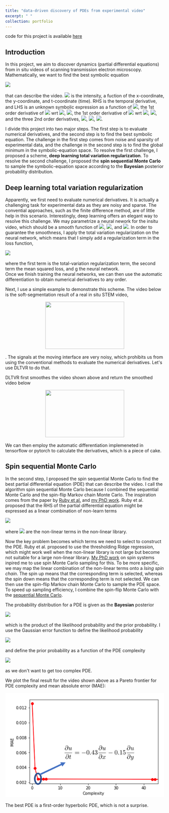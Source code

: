 ```yaml
---
title: "data-driven discovery of PDEs from experimental video"
excerpt: " "
collection: portfolio
---
```

code for this project is available [here](https://github.com/NingWang1990/machine_learning_dynamics)

## Introduction
In this project, we aim to discover dynamics (partial differential equations) from in situ videos of scanning transmission electron microscopy.
Mathematically, we want to find the best symbolic equation

<img src="https://render.githubusercontent.com/render/math?math=%5CLarge%0Au_t%20%3D%20f(u%2C%20u_x%2C%20u_y%2C%20u_%7Bxx%7D%2C%20u_%7Bxy%7D%2C%20u_%7Byy%7D)">

that can describe the video. <img src="https://render.githubusercontent.com/render/math?math=%5CLarge%0Au"> is the intensity, a fuction of the x-coordinate, the y-coordinate, and t-coordinate (time). RHS is the temporal derivative, and LHS is an unknown symbolic expression as a function of <img src="https://render.githubusercontent.com/render/math?math=%5CLarge%0Au">, the 1st order derivative of <img src="https://render.githubusercontent.com/render/math?math=%5CLarge%0Au"> wrt <img src="https://render.githubusercontent.com/render/math?math=%5CLarge%0Ax">,
<img src="https://render.githubusercontent.com/render/math?math=%5CLarge%0Au_x">, the 1st order derivative of <img src="https://render.githubusercontent.com/render/math?math=%5CLarge%0Au"> wrt <img src="https://render.githubusercontent.com/render/math?math=%5CLarge%0Ay">, <img src="https://render.githubusercontent.com/render/math?math=%5CLarge%0Au_y">, and the three 2nd order derivatives, <img src="https://render.githubusercontent.com/render/math?math=%5CLarge%0Au_%7Bxx%7D">, <img src="https://render.githubusercontent.com/render/math?math=%5CLarge%0Au_%7Bxy%7D">, <img src="https://render.githubusercontent.com/render/math?math=%5CLarge%0Au_%7Byy%7D">.

I divide this project into two major steps. The first step is to evaluate numerical derivatives, and the second step is to find the best symbolic equation. 
The challenge in the first step comes from noise and sparsity of experimental data, and the challenge in the second step is to find the global minimum in the symbolic-equation space. To resolve the first challenge, I proposed a scheme, **deep learning total variation regularization**. To resolve the second challenge, I proposed the **spin sequential Monte Carlo** to sample the symbolic-equation space according to the **Bayesian** posterior probability distribution. 

## Deep learning total variation regularization
Apparently, we first need to evaluate numerical derivatives. It is actually a challenging task for experimental data as they are noisy and sparse. The convential approaches, such as the finite difference method, are of little help in this scenario. Interestingly, deep learning offers an elegant way to resolve this challenge. We may parametrize a neural nework for the insitu video, which should be a smooth function of <img src="https://render.githubusercontent.com/render/math?math=%5CLarge%0Ax">, <img src="https://render.githubusercontent.com/render/math?math=%5CLarge%0Ay">, and <img src="https://render.githubusercontent.com/render/math?math=%5CLarge%0At">. In order to guarantee the smoothness, I apply the total variation regularization on the neural network, which means that I simply add a regularization term in the loss function,

<img src="https://render.githubusercontent.com/render/math?math=%5Clarge%0Aloss%20%3D%20R(g)%20%2B%20MSE(g%2Cu)">

where the first term is the total-variation regularization term, the second term the mean squared loss, and g the neural network.  
Once we finish training the neural networks, we can then use the automatic differentiation to obtain numerical derivatives to any order. 

Next, I use a simple example to demonstrate this scheme. 
The video below is the soft-segmentation result of a real in situ STEM video,
<p align="center">
<img src="https://media.giphy.com/media/J2V1ppHgClb3RcA3ES/giphy.gif" width="250" height="150" >
</p>.
The signals at the moving interface are very noisy, which prohibits us from using the conventional methods to evaluate the numerical derivatives. Let's use DLTVR to do that.

DLTVR first smoothes the video shown above and return the smoothed video below
<p align="center">
<img src="https://media.giphy.com/media/jrnocDRGaJ7VRJnb1w/giphy.gif" width="250" height="150" >
</p>
We can then employ the automatic differentiation implemeneted in tensorflow or pytorch to calculate the derivatives, which is a piece of cake.


## Spin sequential Monte Carlo
In the second step, I proposed the spin sequential Monte Carlo to find the best partial differential equation (PDE) that can describe the video. I call the algorithm spin sequential Monte Carlo because I combined the sequential Monte Carlo and the spin-flip Markov chain Monte Carlo. The inspiration comes from the paper by [Ruby et al.](https://advances.sciencemag.org/content/3/4/e1602614) and [my PhD work](https://hss-opus.ub.rub.de/opus4/frontdoor/deliver/index/docId/7138/file/diss.pdf). Ruby et al. proposed that the RHS of the partial differential equation might be expressed as a linear combination of non-learn terms

<img src="https://render.githubusercontent.com/render/math?math=%5CLarge%0A%5Cfrac%7B%5Cpartial%20u%7D%7B%5Cpartial%20t%7D%20%3D%20f(u%2C%20u_x%2C%20u_y%2C%20u_%7Bxx%7D%2Cu_%7Bxy%7D%2Cu_%7Byy%7D)%5Cequiv%20%5Calpha_1%20T_1%20%2B%20%20%5Calpha_2%20T_2%20%2B%20...%20%5Calpha_i%20T_i%20%2B%20...%20%5Calpha_N%20T_N%20">

where <img src="https://render.githubusercontent.com/render/math?math=T_1...T_N"> are the non-linear terms in the non-linear library.  

Now the key problem becomes which terms we need to select to construct the PDE. Ruby et al. proposed to use the thresholding Ridge regression, which might work well when the non-linear library is not large but become not suitable for a large non-linear library. [My PhD work](https://hss-opus.ub.rub.de/opus4/frontdoor/deliver/index/docId/7138/file/diss.pdf) on spin systems inpired me to use spin Monte Carlo sampling for this. To be more specific, we may map the linear combination of the non-linear terms onto a *Ising spin chain*. The spin up means that the corresponding term is selected, whereas the spin down means that the corresponding term is not selected. We can then use the spin-flip Markov chain Monte Carlo to sample the PDE space. To speed up sampling efficiency, I combine the spin-flip Monte Carlo with the [sequential Monte Carlo](https://link.springer.com/book/10.1007/978-1-4757-3437-9). 

The probability distribution for a PDE is given as the **Bayesian** posterior

<img src="https://render.githubusercontent.com/render/math?math=%5Clarge%0A%5CP(%5Cmathrm%7BPDE%7D%7C%5Cmathrm%7BData%7D)%20%5Cpropto%20%5Cmathrm%7BLikelihood%7D%20(%5Cmathrm%7BData%7D%7C%20%5Cmathrm%7BPDE%7D)%5Ccdot%20%5Cmathrm%7BPrior%7D(%5Cmathrm%7BPDE%7D)">

which is the product of the likelihood probability and the prior probability. I use the Gaussian error function to define the likelihood probability 

<img src="https://render.githubusercontent.com/render/math?math=%5Clarge%0A%5Cmathrm%7BLikelihood%7D(%5Cmathrm%7BData%7D%20%7C%20%20%5Cmathrm%7BPDE%7D)%20%3D%20%20%5Cfrac%7B1%7D%7B%5Csigma%5Csqrt%7B2%5Cpi%7D%7D%20%5Cmathrm%7Bexp%7D%5Cleft%5B%20%5Cfrac%7B(%5Cmathrm%7Bprediction%7D-%5Cmathrm%7BData%7D)%5E2%7D%7B2%5Csigma%5E2%7D%5Cright%5D,">

and define the prior probability as a function of the PDE complexity

<img src="https://render.githubusercontent.com/render/math?math=%5Clarge%0A%5Cmathrm%7BPrior%7D(%5Cmathrm%7BPDE%7D)%20%3D%20%5Cmathrm%7Bexp%7D%5B-%5Cgamma%20%5Ccdot%20%5Cmathrm%7BComplexity%7D(%5Cmathrm%7BPDE%7D)%5D,">

as we don't want to get too complex PDE. 

We plot the final result for the video shown above as a Pareto frontier for PDE complexity and mean absolute error (MAE):

![alt text](https://github.com/NingWang1990/Machine_learning_dynamics/blob/master/for_readme/Pareto_frontier.png?raw=true)

The best PDE is a first-order hyperbolic PDE, which is not a surprise.

